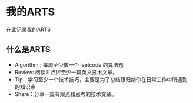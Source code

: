 # 我的ARTS

在此记录我的ARTS

## 什么是ARTS

- Algorithm : 每周至少做一个 leetcode 的算法题
- Review: 阅读并点评至少一篇英文技术文章。
- Tip：学习至少一个技术技巧，主要是为了总结跟归纳你在日常工作中所遇到的知识点
- Share：分享一篇有观点和思考的技术文章。

